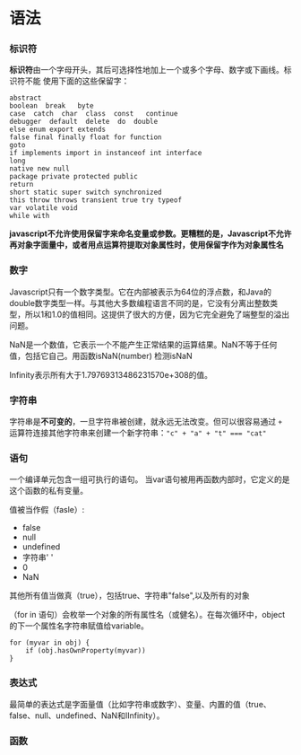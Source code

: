 # 语法

### 标识符

**标识符**由一个字母开头，其后可选择性地加上一个或多个字母、数字或下画线。标识符不能
使用下面的这些保留字：

```
abstract
boolean  break   byte
case  catch  char  class  const   continue
debugger  default  delete  do  double
else enum export extends
false final finally float for function
goto
if implements import in instanceof int interface
long
native new null
package private protected public
return
short static super switch synchronized
this throw throws transient true try typeof 
var volatile void
while with
```

**javascript不允许使用保留字来命名变量或参数。更糟糕的是，Javascript不允许再对象字面量中，或者用点运算符提取对象属性时，使用保留字作为对象属性名**

### 数字

Javascript只有一个数字类型。它在内部被表示为64位的浮点数，和Java的double数字类型一样。与其他大多数编程语言不同的是，它没有分离出整数类型，所以1和1.0的值相同。这提供了很大的方便，因为它完全避免了端整型的溢出问题。

NaN是一个数值，它表示一个不能产生正常结果的运算结果。NaN不等于任何值，包括它自己。用函数isNaN(number) 检测isNaN

Infinity表示所有大于1.79769313486231570e+308的值。

### 字符串

字符串是**不可变的**，一旦字符串被创建，就永远无法改变。但可以很容易通过 `+` 运算符连接其他字符串来创建一个新字符串：`"c" + "a" + "t" === "cat"`

### 语句

一个编译单元包含一组可执行的语句。
当var语句被用再函数内部时，它定义的是这个函数的私有变量。

值被当作假（fasle）:

* false
* null
* undefined
* 字符串' '
* 0
* NaN

其他所有值当做真（true），包括true、字符串"false",以及所有的对象

（for in 语句）会枚举一个对象的所有属性名（或健名）。在每次循环中，object的下一个属性名字符串赋值给variable。

```
for (myvar in obj) {
    if (obj.hasOwnProperty(myvar))
}
```

### 表达式

最简单的表达式是字面量值（比如字符串或数字）、变量、内置的值（true、false、null、undefined、NaN和IInfinity）。

### 函数

